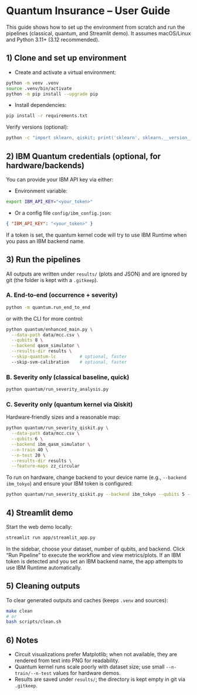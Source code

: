 # Quantum Insurance – User Guide

This guide shows how to set up the environment from scratch and run the pipelines (classical, quantum, and Streamlit demo). It assumes macOS/Linux and Python 3.11+ (3.12 recommended).

## 1) Clone and set up environment

- Create and activate a virtual environment:

```bash
python -m venv .venv
source .venv/bin/activate
python -m pip install --upgrade pip
```

- Install dependencies:

```bash
pip install -r requirements.txt
```

Verify versions (optional):

```bash
python -c "import sklearn, qiskit; print('sklearn', sklearn.__version__); print('qiskit', qiskit.__version__)"
```

## 2) IBM Quantum credentials (optional, for hardware/backends)

You can provide your IBM API key via either:

- Environment variable:

```bash
export IBM_API_KEY="<your_token>"
```

- Or a config file `config/ibm_config.json`:

```json
{ "IBM_API_KEY": "<your_token>" }
```

If a token is set, the quantum kernel code will try to use IBM Runtime when you pass an IBM backend name.

## 3) Run the pipelines

All outputs are written under `results/` (plots and JSON) and are ignored by git (the folder is kept with a `.gitkeep`).

### A. End‑to‑end (occurrence + severity)

```bash
python -m quantum.run_end_to_end
```

or with the CLI for more control:

```bash
python quantum/enhanced_main.py \
  --data-path data/mcc.csv \
  --qubits 8 \
  --backend qasm_simulator \
  --results-dir results \
  --skip-quantum-lc         # optional, faster
  --skip-svm-calibration    # optional, faster
```

### B. Severity only (classical baseline, quick)

```bash
python quantum/run_severity_analysis.py
```

### C. Severity only (quantum kernel via Qiskit)

Hardware‑friendly sizes and a reasonable map:

```bash
python quantum/run_severity_qiskit.py \
  --data-path data/mcc.csv \
  --qubits 6 \
  --backend ibm_qasm_simulator \
  --n-train 40 \
  --n-test 20 \
  --results-dir results \
  --feature-maps zz_circular
```

To run on hardware, change backend to your device name (e.g., `--backend ibm_tokyo`) and ensure your IBM token is configured:

```bash
python quantum/run_severity_qiskit.py --backend ibm_tokyo --qubits 5 --n-train 20 --n-test 10 --feature-maps zz_circular
```

## 4) Streamlit demo

Start the web demo locally:

```bash
streamlit run app/streamlit_app.py
```

In the sidebar, choose your dataset, number of qubits, and backend. Click “Run Pipeline” to execute the workflow and view metrics/plots. If an IBM token is detected and you set an IBM backend name, the app attempts to use IBM Runtime automatically.

## 5) Cleaning outputs

To clear generated outputs and caches (keeps `.venv` and sources):

```bash
make clean
# or
bash scripts/clean.sh
```

## 6) Notes

- Circuit visualizations prefer Matplotlib; when not available, they are rendered from text into PNG for readability.
- Quantum kernel runs scale poorly with dataset size; use small `--n-train/--n-test` values for hardware demos.
- Results are saved under `results/`; the directory is kept empty in git via `.gitkeep`.

